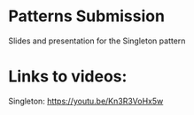 # Patterns Submission

Slides and presentation for the Singleton pattern

# Links to videos:

Singleton: https://youtu.be/Kn3R3VoHx5w
